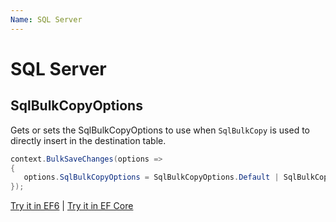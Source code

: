 ```yaml
---
Name: SQL Server
---
```


# SQL Server

## SqlBulkCopyOptions
Gets or sets the SqlBulkCopyOptions to use when `SqlBulkCopy` is used to directly insert in the destination table.


```csharp
context.BulkSaveChanges(options =>
{
   options.SqlBulkCopyOptions = SqlBulkCopyOptions.Default | SqlBulkCopyOptions.TableLock;
});
```
[Try it in EF6](https://dotnetfiddle.net/j4jhLe) | [Try it in EF Core](https://dotnetfiddle.net/ktEGo8)
